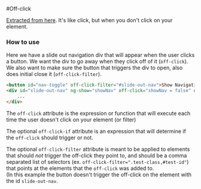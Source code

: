 #Off-click

[Extracted from here](https://github.com/TheSharpieOne/angular-off-click). It's like click, but when you don't click on your element.

### How to use
Here we have a slide out navigation div that will appear when the user clicks a button. We want the div to go away when they click off of it (`off-click`).  We also want to make sure the button that triggers the div to open, also does initial close it (`off-click-filter`).
```html
<button id="nav-toggle" off-click-filter="#slide-out-nav">Show Navigation</button>
<div id="slide-out-nav" ng-show="showNav" off-click="showNav = false" off-click-if="showNav">
    ...
</div>
```

The `off-click` attribute is the expression or function that will execute each time the user doesn't click on your element (or filter)<br />

The optional `off-click-if` attribute is an expression that will determine if the `off-click` should trigger or not.

The optional `off-click-filter` attribute is meant to be applied to elements that should _not_ trigger the off-click they point to, and should be a comma separated list of selectors (ex. `off-click-filter=".test-class,#test-id"`) that points at the elements that the `off-click` was added to.<br /> (In this example the button doesn't trigger the off-click on the element with the id `slide-out-nav`.
